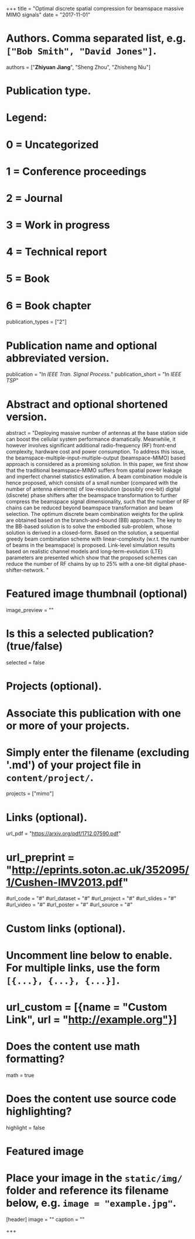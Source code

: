 +++
title = "Optimal discrete spatial compression for beamspace massive MIMO signals"
date = "2017-11-01"

# Authors. Comma separated list, e.g. `["Bob Smith", "David Jones"]`.
authors = ["**Zhiyuan Jiang**", "Sheng Zhou", "Zhisheng Niu"]

# Publication type.
# Legend:
# 0 = Uncategorized
# 1 = Conference proceedings
# 2 = Journal
# 3 = Work in progress
# 4 = Technical report
# 5 = Book
# 6 = Book chapter
publication_types = ["2"]

# Publication name and optional abbreviated version.
publication = "In *IEEE Tran. Signal Process.*"
publication_short = "In *IEEE TSP*"

# Abstract and optional shortened version.
abstract = "Deploying massive number of antennas at the base station side can boost the cellular system performance dramatically. Meanwhile, it however involves significant additional radio-frequency (RF) front-end complexity, hardware cost and power consumption. To address this issue, the beamspace-multiple-input-multiple-output (beamspace-MIMO) based approach is considered as a promising solution. In this paper, we first show that the traditional beamspace-MIMO suffers from spatial power leakage and imperfect channel statistics estimation. A beam combination module is hence proposed, which consists of a small number (compared with the number of antenna elements) of low-resolution (possibly one-bit) digital (discrete) phase shifters after the beamspace transformation to further compress the beamspace signal dimensionality, such that the number of RF chains can be reduced beyond beamspace transformation and beam selection. The optimum discrete beam combination weights for the uplink are obtained based on the branch-and-bound (BB) approach. The key to the BB-based solution is to solve the embodied sub-problem, whose solution is derived in a closed-form. Based on the solution, a sequential greedy beam combination scheme with linear-complexity (w.r.t. the number of beams in the beamspace) is proposed. Link-level simulation results based on realistic channel models and long-term-evolution (LTE) parameters are presented which show that the proposed schemes can reduce the number of RF chains by up to 25% with a one-bit digital phase-shifter-network. "

# Featured image thumbnail (optional)
image_preview = ""

# Is this a selected publication? (true/false)
selected = false

# Projects (optional).
#   Associate this publication with one or more of your projects.
#   Simply enter the filename (excluding '.md') of your project file in `content/project/`.
projects = ["mimo"]

# Links (optional).
url_pdf = "https://arxiv.org/pdf/1712.07590.pdf"
# url_preprint = "http://eprints.soton.ac.uk/352095/1/Cushen-IMV2013.pdf"
#url_code = "#"
#url_dataset = "#"
#url_project = "#"
#url_slides = "#"
#url_video = "#"
#url_poster = "#"
#url_source = "#"

# Custom links (optional).
#   Uncomment line below to enable. For multiple links, use the form `[{...}, {...}, {...}]`.
# url_custom = [{name = "Custom Link", url = "http://example.org"}]

# Does the content use math formatting?
math = true

# Does the content use source code highlighting?
highlight = false

# Featured image
# Place your image in the `static/img/` folder and reference its filename below, e.g. `image = "example.jpg"`.
[header]
image = ""
caption = ""

+++

